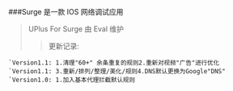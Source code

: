###Surge 是一款 IOS 网络调试应用
>UPlus For Surge 由 Eval 维护
>>更新记录:  
```
`Version1.1: 1.清理"60+" 余条重复的规则2.重新对视频"广告"进行优化
`Version1.1: 3.重新/排列/整理/美化/规则4.DNS默认更换为Google"DNS"
`Version1.0: 1.加入基本代理拦截默认规则
```